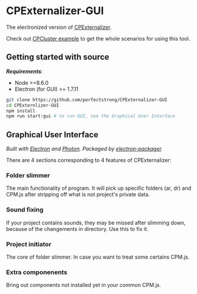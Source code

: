 # CPExternalizer-GUI
The electronized version of [CPExternalizer](https://github.com/perfectstrong/CPExternalizer).

Check out [CPCluster example](https://github.com/perfectstrong/CPCluster-example) to get the whole scenarios for using this tool.

## Getting started with source
_**Requirements**_:
* Node >=8.6.0
* Electron (for GUI) >= 1.7.11

````bash
git clone https://github.com/perfectstrong/CPExternalizer-GUI
cd CPExternlizer-GUI
npm install
npm run start:gui # to run GUI, see the Graphical User Interface
````

## Graphical User Interface
_Built with [Electron](https://github.com/electron/electron) and [Photon](https://github.com/connors/photon). Packaged by [electron-packager](https://github.com/electron/electron-packager)._

There are 4 sections corresponding to 4 features of CPExternalizer:

### Folder slimmer
The main functionality of program. It will pick up specific folders (ar, dr) and CPM.js after stripping off what is not project's private data.

### Sound fixing
If your project contains sounds, they may be missed after slimming down, because of the changements in directory. Use this to fix it.

### Project initiator
The core of folder slimmer. In case you want to treat some certains CPM.js.

### Extra componenents
Bring out components not installed yet in your common CPM.js.

